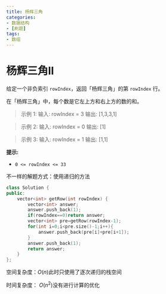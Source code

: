 ```yaml
---
title: 杨辉三角
categories:
- 数据结构
- [刷题]
tags:
- 数组
---
```

<head>
    <script src="https://cdn.mathjax.org/mathjax/latest/MathJax.js?config=TeX-AMS-MML_HTMLorMML" type="text/javascript"></script>
    <script type="text/x-mathjax-config">
        MathJax.Hub.Config({
            tex2jax: {
            skipTags: ['script', 'noscript', 'style', 'textarea', 'pre'],
            inlineMath: [['$','$']]
            }
        });
    </script>
</head>

# 杨辉三角II

给定一个非负索引 `rowIndex`，返回「杨辉三角」的第 `rowIndex` 行。

在「杨辉三角」中，每个数是它左上方和右上方的数的和。

> 示例 1:
输入: rowIndex = 3
输出: [1,3,3,1]

> 示例 2:
输入: rowIndex = 0
输出: [1]

> 示例 3:
输入: rowIndex = 1
输出: [1,1]

**提示:**

- `0 <= rowIndex <= 33`

 不一样的解题方式：使用递归的方法

```c++
class Solution {
public:
    vector<int> getRow(int rowIndex) {
        vector<int> answer;
        answer.push_back(1);
        if(rowIndex==0)return answer;
        vector<int> pre=getRow(rowIndex-1);
        for(int i=0;i<pre.size()-1;i++){
            answer.push_back(pre[i]+pre[i+1]);
        }
        answer.push_back(1);
        return answer;
    }
};
```

空间复杂度：$O(n)$此时只使用了逐次递归的栈空间

时间复杂度： $O(n^2)$没有进行计算的优化
